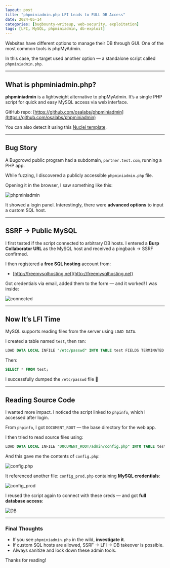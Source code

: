 ```yaml
---
layout: post
title: "phpminiadmin.php LFI Leads to FULL DB Access"
date: 2024-05-14
categories: [bugbounty-writeup, web-security, exploitation]
tags: [LFI, MySQL, phpminiadmin, db-exploit]
---
```



Websites have different options to manage their DB through GUI. One of the most common tools is phpMyAdmin.

In this case, the target used another option — a standalone script called `phpminiadmin.php`.

---

## What is phpminiadmin.php?

**phpminiadmin** is a lightweight alternative to phpMyAdmin. It’s a single PHP script for quick and easy MySQL access via web interface.

GitHub repo: [https://github.com/osalabs/phpminiadmin](https://github.com/osalabs/phpminiadmin)

You can also detect it using this [Nuclei template](https://github.com/projectdiscovery/nuclei-templates/blob/fc23e21aabb1f48b86b8dc8a444beeabe492a668/http/exposed-panels/phpminiadmin-panel.yaml).

---

## Bug Story

A Bugcrowd public program had a subdomain, `partner.test.com`, running a PHP app.

While fuzzing, I discovered a publicly accessible `phpminiadmin.php` file.

Opening it in the browser, I saw something like this:

![phpminiadmin](https://cdn-images-1.medium.com/max/1024/1*M1co4zuwHpvnUz0xjFB4dQ.png)

It showed a login panel. Interestingly, there were **advanced options** to input a custom SQL host.

---

## SSRF → Public MySQL

I first tested if the script connected to arbitrary DB hosts. I entered a **Burp Collaborator URL** as the MySQL host and received a pingback → SSRF confirmed.

I then registered a **free SQL hosting** account from:

- [http://freemysqlhosting.net](http://freemysqlhosting.net)

Got credentials via email, added them to the form — and it worked! I was inside:

![connected](https://cdn-images-1.medium.com/max/1024/1*WwXmGCwy2WjiudEweb6sSg.png)

---

## Now It’s LFI Time

MySQL supports reading files from the server using `LOAD DATA`.

I created a table named `test`, then ran:

```sql
LOAD DATA LOCAL INFILE "/etc/passwd" INTO TABLE test FIELDS TERMINATED BY '\n';
```

Then:

```sql
SELECT * FROM test;
```

I successfully dumped the `/etc/passwd` file 🎉

---

## Reading Source Code

I wanted more impact. I noticed the script linked to `phpinfo`, which I accessed after login.

From `phpinfo`, I got `DOCUMENT_ROOT` — the base directory for the web app.

I then tried to read source files using:

```sql
LOAD DATA LOCAL INFILE "DOCUMENT_ROOT/admin/config.php" INTO TABLE test FIELDS TERMINATED BY '\n';
```

And this gave me the contents of `config.php`:

![config.php](https://cdn-images-1.medium.com/max/1024/1*Wfook0X-BkewUHGeT1GYGg.png)

It referenced another file: `config_prod.php` containing **MySQL credentials**:

![config_prod](https://cdn-images-1.medium.com/max/1024/1*N9KWpKkXbTfCgmyVTz32ug.png)

I reused the script again to connect with these creds — and got **full database access**:

![DB](https://cdn-images-1.medium.com/max/1024/1*1fOXHsTksmompgOeGRlcZQ.png)

---

### Final Thoughts

- If you see `phpminiadmin.php` in the wild, **investigate it**.
- If custom SQL hosts are allowed, SSRF → LFI → DB takeover is possible.
- Always sanitize and lock down these admin tools.

Thanks for reading!
